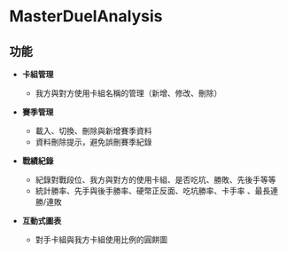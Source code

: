 # MasterDuelAnalysis

## 功能

- **卡組管理**  
  - 我方與對方使用卡組名稱的管理（新增、修改、刪除）  

- **賽季管理**  
  - 載入、切換、刪除與新增賽季資料  
  - 資料刪除提示，避免誤刪賽季紀錄

- **戰績紀錄**  
  - 紀錄對戰段位、我方與對方的使用卡組、是否吃坑、勝敗、先後手等等  
  - 統計勝率、先手與後手勝率、硬幣正反面、吃坑勝率、卡手率 、最長連勝/連敗 

- **互動式圖表**  
  - 對手卡組與我方卡組使用比例的圓餅圖  
